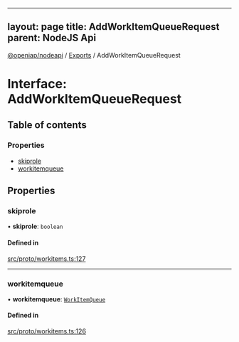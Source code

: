 
---
layout: page
title: AddWorkItemQueueRequest
parent: NodeJS Api
---
[@openiap/nodeapi](../README.md) / [Exports](../modules.md) / AddWorkItemQueueRequest

# Interface: AddWorkItemQueueRequest

## Table of contents

### Properties

- [skiprole](AddWorkItemQueueRequest.md#skiprole)
- [workitemqueue](AddWorkItemQueueRequest.md#workitemqueue)

## Properties

### skiprole

• **skiprole**: `boolean`

#### Defined in

[src/proto/workitems.ts:127](https://github.com/openiap/nodeapi/blob/a6b5438/src/proto/workitems.ts#L127)

___

### workitemqueue

• **workitemqueue**: [`WorkItemQueue`](../modules.md#workitemqueue)

#### Defined in

[src/proto/workitems.ts:126](https://github.com/openiap/nodeapi/blob/a6b5438/src/proto/workitems.ts#L126)
